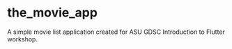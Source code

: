 # the_movie_app
A simple movie list application created for ASU GDSC Introduction to Flutter workshop.
